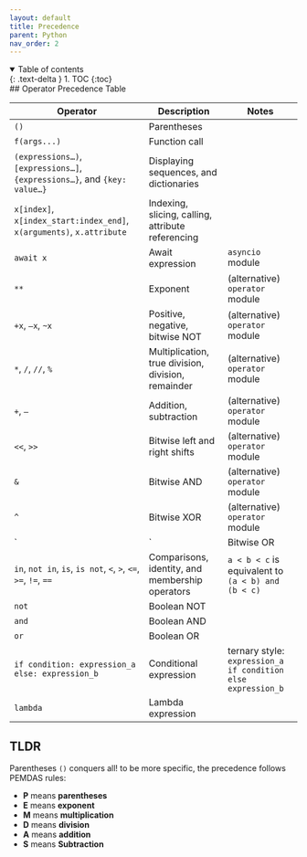 ```yaml
---
layout: default
title: Precedence
parent: Python
nav_order: 2
---
```


<details open markdown="block">
  <summary>
    Table of contents
  </summary>
  {: .text-delta }
1. TOC
{:toc}
</details>
## Operator Precedence Table

| Operator                                                     | Description                                        | Notes                                                        |
| ------------------------------------------------------------ | -------------------------------------------------- | ------------------------------------------------------------ |
| `()`                                                         | Parentheses                                        |                                                              |
| `f(args...)`                                                 | Function call                                      |                                                              |
| `(expressions…)`, `[expressions…]`, `{expressions…}`, and `{key: value…}` | Displaying sequences, and dictionaries             |                                                              |
| `x[index]`, `x[index_start:index_end]`, `x(arguments)`, `x.attribute` | Indexing, slicing, calling, attribute referencing  |                                                              |
| `await x`                                                    | Await expression                                   | `asyncio` module                                             |
| `**`                                                         | Exponent                                           | (alternative) `operator` module                              |
| `+x`, `–x`, `~x`                                             | Positive, negative, bitwise NOT                    | (alternative) `operator` module                              |
| `*`, `/`, `//`, `%`                                          | Multiplication, true division, division, remainder | (alternative) `operator` module                              |
| `+`, `–`                                                     | Addition, subtraction                              | (alternative) `operator` module                              |
| `<<`, `>>`                                                   | Bitwise left and right shifts                      | (alternative) `operator` module                              |
| `&`                                                          | Bitwise AND                                        | (alternative) `operator` module                              |
| `^`                                                          | Bitwise XOR                                        | (alternative) `operator` module                              |
| `|`                                                          | Bitwise OR                                         | (alternative) `operator` module                              |
| `in`, `not in`, `is`, `is not`, `<`, `>`, `<=`, `>=`, `!=`, `==` | Comparisons, identity, and membership operators    | `a < b < c` is equivalent to `(a < b) and (b < c)`           |
| `not`                                                        | Boolean NOT                                        |                                                              |
| `and`                                                        | Boolean AND                                        |                                                              |
| `or`                                                         | Boolean OR                                         |                                                              |
| `if condition: expression_a else: expression_b`              | Conditional expression                             | ternary style: <br>`expression_a if condition else expression_b` |
| `lambda`                                                     | Lambda expression                                  |                                                              |

## TLDR

Parentheses `()` conquers all! to be more specific, the precedence follows PEMDAS rules:

- **P** means **parentheses**
- **E** means **exponent**
- **M** means **multiplication**
- **D** means **division**
- **A** means **addition**
- **S** means **Subtraction**